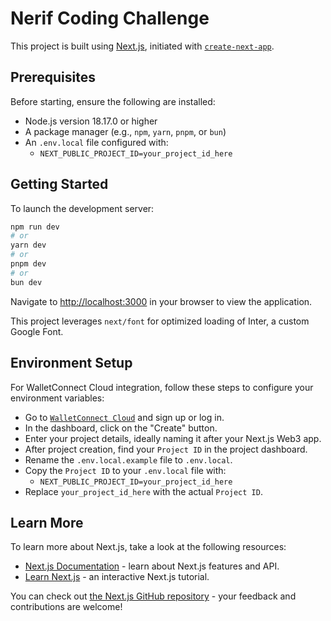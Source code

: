 # Nerif Coding Challenge

This project is built using [Next.js](https://nextjs.org/), initiated with [`create-next-app`](https://github.com/vercel/next.js/tree/canary/packages/create-next-app).

## Prerequisites

Before starting, ensure the following are installed:

- Node.js version 18.17.0 or higher
- A package manager (e.g., `npm`, `yarn`, `pnpm`, or `bun`)
- An `.env.local` file configured with:
  - `NEXT_PUBLIC_PROJECT_ID=your_project_id_here`

## Getting Started

To launch the development server:

```bash
npm run dev
# or
yarn dev
# or
pnpm dev
# or
bun dev
```

Navigate to [http://localhost:3000](http://localhost:3000) in your browser to view the application.

This project leverages `next/font` for optimized loading of Inter, a custom Google Font.

## Environment Setup

For WalletConnect Cloud integration, follow these steps to configure your environment variables:

- Go to [`WalletConnect Cloud`](https://cloud.walletconnect.com/app) and sign up or log in.
- In the dashboard, click on the "Create" button.
- Enter your project details, ideally naming it after your Next.js Web3 app.
- After project creation, find your `Project ID` in the project dashboard.
- Rename the `.env.local.example` file to `.env.local`.
- Copy the `Project ID` to your `.env.local` file with:
  - `NEXT_PUBLIC_PROJECT_ID=your_project_id_here`
- Replace `your_project_id_here` with the actual `Project ID`.

## Learn More

To learn more about Next.js, take a look at the following resources:

- [Next.js Documentation](https://nextjs.org/docs) - learn about Next.js features and API.
- [Learn Next.js](https://nextjs.org/learn) - an interactive Next.js tutorial.

You can check out [the Next.js GitHub repository](https://github.com/vercel/next.js/) - your feedback and contributions are welcome!
